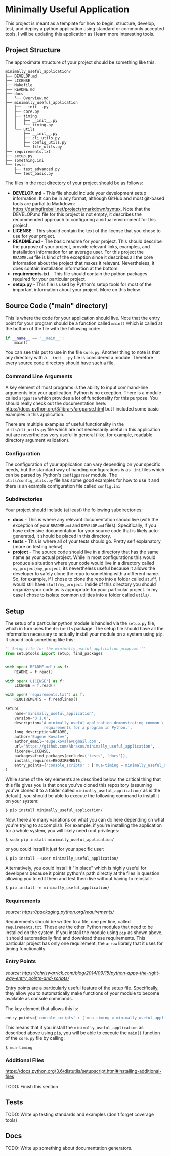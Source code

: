 # Minimally Useful Application

This project is meant as a template for how to begin, structure, develop, test, and deploy a python application using standard or commonly accepted tools. I will be updating this application as I learn more interesting tools.

## Project Structure

The approximate structure of your project should be something like this:

```
minimally_useful_application/
├── DEVELOP.md
├── LICENSE
├── Makefile
├── README.md
├── docs
│   └── Overview.md
├── minimally_useful_application
│   ├── __init__.py
│   ├── core.py
│   ├── timing
│   │   ├── __init__.py
│   │   └── timing.py
│   └── utils
│       ├── __init__.py
│       ├── cli_utils.py
│       ├── config_utils.py
│       └── file_utils.py
├── requirements.txt
├── setup.py
├── something.ini
└── tests
    ├── test_advanced.py
    └── test_basic.py
```

The files in the root directory of your project should be as follows:

+ **DEVELOP.md** - This file should include your development setup information. It can be in any format, although GitHub and most git-based tools are partial to Markdown: https://daringfireball.net/projects/markdown/syntax. Note that the DEVELOP.md file for this project is not empty, it describes the recommended approach to configuring a virtual environment for this project.
+ **LICENSE** - This should contain the text of the license that you chose to use for your project.
+ **README.md** - The basic readme for your project. This should describe the purpose of your project, provide relevant links, examples, and installation information for an average user. For this project the `README.md` file is kind of the exception since it describes all the core information about the project that makes it relevant. Nevertheless, it does contain installation information at the bottom.
+ **requirements.txt** - This file should contain the python packages required for your particular project.
+ **setup.py** - This file is used by Python's setup tools for most of the important information about your project. More on this below.

## Source Code ("main" directory)

This is where the code for your application should live. Note that the entry point for your program should be a function called `main()` which is called at the bottom of the file with the following code:

```python
if __name__ == '__main__':
    main()
```

You can see this put to use in the file `core.py`. Another thing to note is that any directory with a `__init__.py` file is considered a module. Therefore every source code directory should have such a file.

### Command Line Arguments

A key element of most programs is the ability to input command-line arguments into your application. Python is no exception. There is a module called `argparse` which provides a lot of functionality for this purpose. You should really check out the documentation here: https://docs.python.org/3/library/argparse.html but I included some basic examples in this application.

There are multiple examples of useful functionality in the `utils/cli_utils.py` file which are not necessarily useful in this application but are nevertheless very useful in general (like, for example, readable directory argument validation).

### Configuration

The configuration of your application can vary depending on your specific needs, but the standard way of handing configurations is as `.ini` files which can be parsed by Python's `configparser` module. The `utils/config_utils.py` file has some good examples for how to use it and there is an example configuration file called `config.ini`

### Subdirectories

Your project should include (at least) the following subdirectories:

+ **docs** - This is where any relevant documentation should live (with the exception of your `README.md` and `DEVELOP.md` files). Specifically, if you have extensive documentation for your source code that is likely auto-generated, it should be placed in this directory.
+ **tests** - This is where all of your tests should go. Pretty self explanatory (more on testing below)
+ **project** - The source code should live in a directory that has the same name as your actual project. While in most configurations this would produce a situation where your code would live in a directory called `my_project/my_project`, its nevertheless useful because it allows the developer to safely clone the repo to something with a different name. So, for example, if I chose to clone the repo into a folder called `stuff`, I would still have `stuff/my_project`. Inside of this directory you should organize your code as is appropriate for your particular project. In my case I chose to isolate common utilities into a folder called `utils/`.

## Setup

The setup of a particular python module is handled via the `setup.py` file, which in turn uses the `distutils` package. The setup file should have all the information necessary to actually install your module on a system using `pip`. It should look something like this:

```python
'''Setup file for the minimally_useful_application program.'''
from setuptools import setup, find_packages


with open('README.md') as f:
    README = f.read()

with open('LICENSE') as f:
    LICENSE = f.read()

with open('requirements.txt') as f:
    REQUIREMENTS = f.readlines()

setup(
    name='minimally_useful_application',
    version='0.1.0',
    description='A minimally useful application demonstrating common \
                 requirements for a program in Python.',
    long_description=README,
    author='Eugene Kovalev',
    author_email='euge.kovalev@gmail.com',
    url='https://github.com/Abraxos/minimally_useful_application',
    license=LICENSE,
    packages=find_packages(exclude=('tests', 'docs')),
    install_requires=REQUIREMENTS,
    entry_points={'console_scripts' : ['mua-timing = minimally_useful_application.core:main']}
)

```

While some of the key elements are described below, the critical thing that this file gives you is that once you've cloned this repository (assuming you've cloned it to a folder called `minimally_useful_application/` as is the default), you should be able to execute the following command to install it on your system:

```
$ pip install minimally_useful_application/
```

Now, there are many variations on what you can do here depending on what you're trying to accomplish. For example, if you're installing the application for a whole system, you will likely need root privileges:

```
$ sudo pip install minimally_useful_application/
```

or you could install it just for your specific user:

```
$ pip install --user minimally_useful_application/
```

Alternatively, you could install it "in place" which is highly useful for developers because it points python's path directly at the files in question allowing you to edit them and test them live without having to reinstall:

```
$ pip install -e minimally_useful_application/
```

### Requirements

*source: https://packaging.python.org/requirements/*

Requirements should be written to a file, one per line, called `requirements.txt`. These are the other Python modules that need to be installed on the system. If you install the module using `pip` as shown above, it should automatically find and download these requirements. This particular project has only one requirement, the `arrow` library that it uses for timing functionality.

### Entry Points

*source: https://chriswarrick.com/blog/2014/09/15/python-apps-the-right-way-entry_points-and-scripts/*

Entry points are a particularly useful feature of the setup file. Specifically, they allow you to automatically make functions of your module to become available as console commands.

The key element that allows this is:

```python
entry_points={'console_scripts' : ['mua-timing = minimally_useful_application.core:main']}
```

This means that if you install the `minimally_useful_application` as described above using `pip`, you will be able to execute the `main()` function of the `core.py` file by calling:

```
$ mua-timing
```

### Additional Files

https://docs.python.org/3.6/distutils/setupscript.html#installing-additional-files

TODO: Finish this section

## Tests

TODO: Write up testing standards and examples (don't forget coverage tools)

## Docs

TODO: Write up something about documentation generators.
